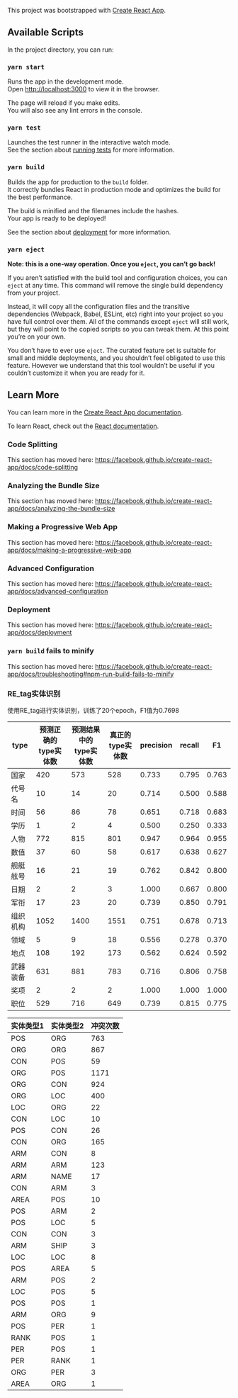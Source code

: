 This project was bootstrapped with [Create React App](https://github.com/facebook/create-react-app).

## Available Scripts

In the project directory, you can run:

### `yarn start`

Runs the app in the development mode.<br />
Open [http://localhost:3000](http://localhost:3000) to view it in the browser.

The page will reload if you make edits.<br />
You will also see any lint errors in the console.

### `yarn test`

Launches the test runner in the interactive watch mode.<br />
See the section about [running tests](https://facebook.github.io/create-react-app/docs/running-tests) for more information.

### `yarn build`

Builds the app for production to the `build` folder.<br />
It correctly bundles React in production mode and optimizes the build for the best performance.

The build is minified and the filenames include the hashes.<br />
Your app is ready to be deployed!

See the section about [deployment](https://facebook.github.io/create-react-app/docs/deployment) for more information.

### `yarn eject`

**Note: this is a one-way operation. Once you `eject`, you can’t go back!**

If you aren’t satisfied with the build tool and configuration choices, you can `eject` at any time. This command will remove the single build dependency from your project.

Instead, it will copy all the configuration files and the transitive dependencies (Webpack, Babel, ESLint, etc) right into your project so you have full control over them. All of the commands except `eject` will still work, but they will point to the copied scripts so you can tweak them. At this point you’re on your own.

You don’t have to ever use `eject`. The curated feature set is suitable for small and middle deployments, and you shouldn’t feel obligated to use this feature. However we understand that this tool wouldn’t be useful if you couldn’t customize it when you are ready for it.

## Learn More

You can learn more in the [Create React App documentation](https://facebook.github.io/create-react-app/docs/getting-started).

To learn React, check out the [React documentation](https://reactjs.org/).

### Code Splitting

This section has moved here: https://facebook.github.io/create-react-app/docs/code-splitting

### Analyzing the Bundle Size

This section has moved here: https://facebook.github.io/create-react-app/docs/analyzing-the-bundle-size

### Making a Progressive Web App

This section has moved here: https://facebook.github.io/create-react-app/docs/making-a-progressive-web-app

### Advanced Configuration

This section has moved here: https://facebook.github.io/create-react-app/docs/advanced-configuration

### Deployment

This section has moved here: https://facebook.github.io/create-react-app/docs/deployment

### `yarn build` fails to minify

This section has moved here: https://facebook.github.io/create-react-app/docs/troubleshooting#npm-run-build-fails-to-minify

### RE_tag实体识别
使用RE_tag进行实体识别，训练了20个epoch，F1值为0.7698

| type | 预测正确的type实体数 | 预测结果中的type实体数 | 真正的type实体数 | precision | recall |  F1 |
|----------|-----|----|----|-----|----|----|
|  国家   | 420   |  573   |  528      |  0.733   |  0.795   |     0.763   |
|  代号名   | 10   |  14   |  20      |  0.714   |  0.500   |     0.588   |
|  时间   | 56   |  86   |  78      |  0.651   |  0.718   |     0.683   |
|  学历   | 1   |  2   |  4      |  0.500   |  0.250   |     0.333   |
|  人物   | 772   |  815   |  801      |  0.947   |  0.964   |     0.955   |
|  数值   | 37   |  60   |  58      |  0.617   |  0.638   |     0.627   |
|  舰艇舷号   | 16   |  21   |  19      |  0.762   |  0.842   |     0.800   |
|  日期   | 2   |  2   |  3      |  1.000   |  0.667   |     0.800   |
|  军衔   | 17   |  23   |  20      |  0.739   |  0.850   |     0.791   |
|  组织机构   | 1052   |  1400   |  1551      |  0.751   |  0.678   |     0.713   |
|  领域   | 5   |  9   |  18      |  0.556   |  0.278   |     0.370   |
|  地点   | 108   |  192   |  173      |  0.562   |  0.624   |     0.592   |
|  武器装备   | 631   |  881   |  783      |  0.716   |  0.806   |     0.758   |
|  奖项   | 2   |  2   |  2      |  1.000   |  1.000   |     1.000   |
|  职位   | 529   |  716   |  649      |  0.739   |  0.815   |     0.775   |

| 实体类型1    | 实体类型2      | 冲突次数 |
|------------|--------------|----------|
|  POS  |ORG  |763  |
|  ORG  |ORG  |867  |
|  CON  |POS  |59  |
|  ORG  |POS  |1171  |
|  ORG  |CON  |924  |
|  ORG  |LOC  |400  |
|  LOC  |ORG  |22  |
|  CON  |LOC  |10  |
|  POS  |CON  |26  |
|  CON  |ORG  |165  |
|  ARM  |CON  |8  |
|  ARM  |ARM  |123  |
|  ARM  |NAME  |17  |
|  CON  |ARM  |3  |
|  AREA  |POS  |10  |
|  POS  |ARM  |2  |
|  POS  |LOC  |5  |
|  CON  |CON  |3  |
|  ARM  |SHIP  |3  |
|  LOC  |LOC  |8  |
|  POS  |AREA  |5  |
|  ARM  |POS  |2  |
|  LOC  |POS  |5  |
|  POS  |POS  |1  |
|  ARM  |ORG  |9  |
|  POS  |PER  |1  |
|  RANK  |POS  |1  |
|  PER  |POS  |1  |
|  PER  |RANK  |1  |
|  ORG  |PER  |3  |
|  AREA  |ORG  |1  |
